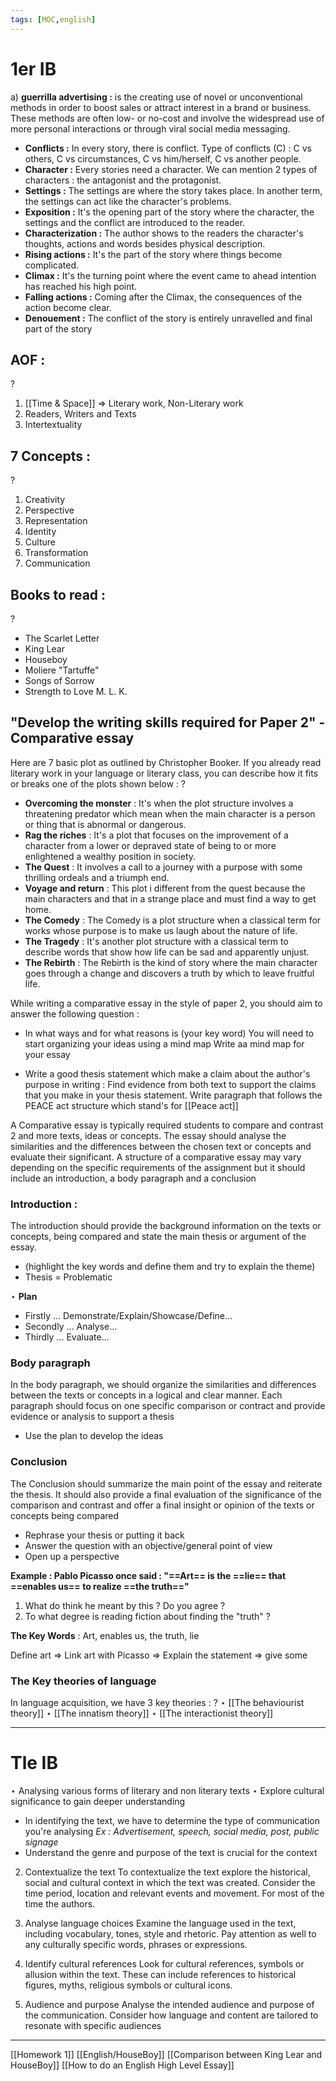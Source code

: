```yaml
---
tags: [MOC,english]
---
```


# 1er IB

a) **guerrilla advertising :** is the creating use of novel or unconventional methods in order to boost sales or attract interest in a brand or business. These methods are often low- or no-cost and involve the widespread use of more personal interactions or through viral social media messaging.




- **Conflicts :** In every story, there is conflict. Type of conflicts (C) : C vs others, C vs  circumstances, C vs him/herself, C vs another people.
- **Character :** Every stories need a character. We can mention 2 types of characters : the antagonist and the protagonist. 
- **Settings :** The settings are where the story takes place. In another term, the settings can act like the character's problems.
- **Exposition :** It's the opening part of the story where the character, the settings and the conflict are introduced to the reader.
- **Characterization :** The author shows to the readers the character's thoughts, actions and words besides physical description.
- **Rising actions :** It's the part of the story where things become complicated.
- **Climax :** It's the turning point where the event came to ahead intention has reached his high point.
- **Falling actions :** Coming after the Climax, the consequences of the action become clear.
- **Denouement :** The conflict of the story is entirely unravelled and final part of the story


## **AOF :** 
?
1. [[Time & Space]] $\Rightarrow$ Literary work, Non-Literary work
2. Readers, Writers and Texts 
3. Intertextuality 

## **7 Concepts :**
?
1. Creativity
2. Perspective
3. Representation
4. Identity
5. Culture
6. Transformation
7. Communication

## **Books to read :**
?
- The Scarlet Letter
- King Lear 
- Houseboy
- Moliere "Tartuffe"
- Songs of Sorrow
- Strength to Love M. L. K.


## "Develop the writing skills required for Paper 2" - Comparative essay 
Here are 7 basic plot as outlined by Christopher Booker. If you already read literary work in your language or literary class, you can describe how it fits or breaks one of the plots shown below :
?
- **Overcoming the monster** : It's when the plot structure involves a threatening predator which mean when the main character is a person or thing that is abnormal or dangerous.
- **Rag the riches** : It's a plot that focuses on the improvement of a character from a lower or depraved state of being to or more enlightened a wealthy position in society.
- **The Quest** : It involves a call to a journey with a purpose with some thrilling ordeals and a triumph end.
- **Voyage and return** : This plot i different from the quest because the main characters and that in a strange place and must find a way to get home.
- **The Comedy** : The Comedy is a plot structure when a classical term for works whose purpose is to make us laugh about the nature of life.
- **The Tragedy** : It's another plot structure with a classical term to describe words that show how life can be sad and apparently unjust.
- **The Rebirth** : The Rebirth is the kind of story where the main character goes through a change and discovers a truth by which to leave fruitful life.

While writing a comparative essay in the style of paper 2, you should aim to answer the following question :
- In what ways and for what reasons is (your key word) 
You will need to start organizing your ideas using a mind map
Write aa mind map for your essay

- Write a good thesis statement which make a claim about the author's purpose in writing : 
Find evidence from both text to support the claims that you make in your thesis statement. Write paragraph that follows the PEACE act structure which stand's for [[Peace act]]

A Comparative essay is typically required students to compare and contrast 2 and more texts, ideas or concepts. The essay should analyse the similarities and the differences between the chosen text or concepts and evaluate their significant. A structure of a comparative essay may vary depending on the specific requirements of the assignment but it should include an introduction, a body paragraph and a conclusion

### Introduction :
The introduction should provide the background information on the texts or concepts, being compared and state the main thesis
or argument of the essay.
- (highlight the key words and define them and try to explain the theme)
- Thesis = Problematic

$\star$  **Plan**
- Firstly … Demonstrate/Explain/Showcase/Define...
- Secondly … Analyse...
- Thirdly … Evaluate...

### Body paragraph
In the body paragraph, we should organize the similarities and differences between the texts or concepts in a logical and clear manner. Each paragraph should focus on one specific comparison or contract and provide evidence or analysis to support a thesis

- Use the plan to develop the ideas

### Conclusion
The Conclusion should summarize the main point of the essay and reiterate the thesis. It should also provide a final evaluation of the significance of the comparison and contrast and offer a final insight or opinion of the texts or concepts being compared

- Rephrase your thesis or putting it back
- Answer the question with an objective/general point of view
- Open up a perspective

**Example : Pablo Picasso once said : "==Art== is the ==lie== that ==enables us== to realize ==the truth=="** 
1) What do think he meant by this ? Do you agree ?
2) To what degree is reading fiction about finding the "truth" ?

**The Key Words** : Art, enables us, the truth, lie

Define art => Link art with Picasso => Explain the statement => give some 



### The Key theories of language

In language acquisition, we have 3 key theories : 
?
$\star$  [[The behaviourist theory]]
$\star$  [[The innatism theory]]
$\star$  [[The interactionist theory]]

---

# Tle IB

$\star$ Analysing various forms of literary and non literary texts
$\star$ Explore cultural significance to gain deeper understanding

- In identifying the text, we have to determine the type of communication you're analysing 
*Ex : Advertisement, speech, social media, post, public signage* 
- Understand the genre and purpose of the text is crucial for the context

2. Contextualize the text 
To contextualize the text explore the historical, social and cultural context in which the text was created. Consider the time period, location and relevant events and movement. For most of the time the authors.

3. Analyse language choices
Examine the language used in the text, including vocabulary, tones, style and rhetoric. Pay attention as well to any culturally specific words, phrases or expressions.

4. Identify cultural references
Look for cultural references, symbols or allusion within the text. These can include references to historical figures, myths, religious symbols or cultural icons.

5. Audience and purpose
Analyse the intended audience and purpose of the communication. Consider how language and content are tailored to resonate with specific audiences 


---

[[Homework 1]]
[[English/HouseBoy]]
[[Comparison between King Lear and HouseBoy]]
[[How to do an English High Level Essay]]
